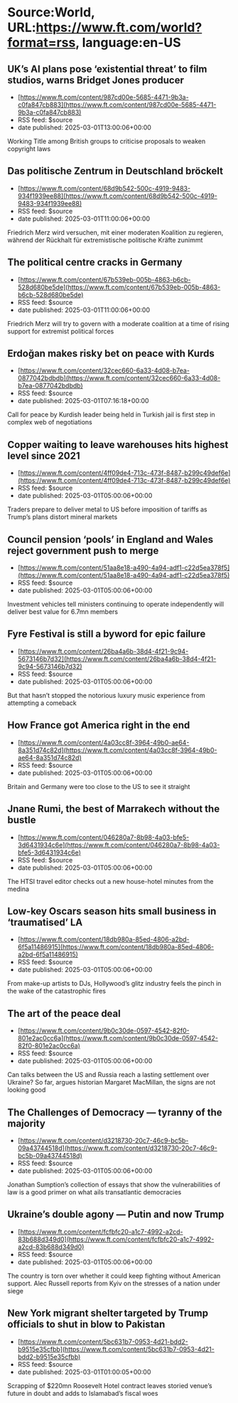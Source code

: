 # Source:World, URL:https://www.ft.com/world?format=rss, language:en-US

## UK’s AI plans pose ‘existential threat’ to film studios, warns Bridget Jones producer
 - [https://www.ft.com/content/987cd00e-5685-4471-9b3a-c0fa847cb883](https://www.ft.com/content/987cd00e-5685-4471-9b3a-c0fa847cb883)
 - RSS feed: $source
 - date published: 2025-03-01T13:00:06+00:00

Working Title among British groups to criticise proposals to weaken copyright laws

## Das politische Zentrum in Deutschland bröckelt
 - [https://www.ft.com/content/68d9b542-500c-4919-9483-934f1939ee88](https://www.ft.com/content/68d9b542-500c-4919-9483-934f1939ee88)
 - RSS feed: $source
 - date published: 2025-03-01T11:00:06+00:00

Friedrich Merz wird versuchen, mit einer moderaten Koalition zu regieren, während der Rückhalt für extremistische politische Kräfte zunimmt

## The political centre cracks in Germany
 - [https://www.ft.com/content/67b539eb-005b-4863-b6cb-528d680be5de](https://www.ft.com/content/67b539eb-005b-4863-b6cb-528d680be5de)
 - RSS feed: $source
 - date published: 2025-03-01T11:00:06+00:00

Friedrich Merz will try to govern with a moderate coalition at a time of rising support for extremist political forces

## Erdoğan makes risky bet on peace with Kurds
 - [https://www.ft.com/content/32cec660-6a33-4d08-b7ea-0877042bdbdb](https://www.ft.com/content/32cec660-6a33-4d08-b7ea-0877042bdbdb)
 - RSS feed: $source
 - date published: 2025-03-01T07:16:18+00:00

Call for peace by Kurdish leader being held in Turkish jail is first step in complex web of negotiations

## Copper waiting to leave warehouses hits highest level since 2021
 - [https://www.ft.com/content/4ff09de4-713c-473f-8487-b299c49def6e](https://www.ft.com/content/4ff09de4-713c-473f-8487-b299c49def6e)
 - RSS feed: $source
 - date published: 2025-03-01T05:00:06+00:00

Traders prepare to deliver metal to US before imposition of tariffs as Trump’s plans distort mineral markets

## Council pension ‘pools’ in England and Wales reject government push to merge
 - [https://www.ft.com/content/51aa8e18-a490-4a94-adf1-c22d5ea378f5](https://www.ft.com/content/51aa8e18-a490-4a94-adf1-c22d5ea378f5)
 - RSS feed: $source
 - date published: 2025-03-01T05:00:06+00:00

Investment vehicles tell ministers continuing to operate independently will deliver best value for 6.7mn members

## Fyre Festival is still a byword for epic failure
 - [https://www.ft.com/content/26ba4a6b-38d4-4f21-9c94-5673146b7d32](https://www.ft.com/content/26ba4a6b-38d4-4f21-9c94-5673146b7d32)
 - RSS feed: $source
 - date published: 2025-03-01T05:00:06+00:00

But that hasn’t stopped the notorious luxury music experience from attempting a comeback

## How France got America right in the end
 - [https://www.ft.com/content/4a03cc8f-3964-49b0-ae64-8a351d74c82d](https://www.ft.com/content/4a03cc8f-3964-49b0-ae64-8a351d74c82d)
 - RSS feed: $source
 - date published: 2025-03-01T05:00:06+00:00

Britain and Germany were too close to the US to see it straight

## Jnane Rumi, the best of Marrakech without the bustle
 - [https://www.ft.com/content/046280a7-8b98-4a03-bfe5-3d6431934c6e](https://www.ft.com/content/046280a7-8b98-4a03-bfe5-3d6431934c6e)
 - RSS feed: $source
 - date published: 2025-03-01T05:00:06+00:00

The HTSI travel editor checks out a new house-hotel minutes from the medina

## Low-key Oscars season hits small business in ‘traumatised’ LA
 - [https://www.ft.com/content/18db980a-85ed-4806-a2bd-6f5a11486915](https://www.ft.com/content/18db980a-85ed-4806-a2bd-6f5a11486915)
 - RSS feed: $source
 - date published: 2025-03-01T05:00:06+00:00

From make-up artists to DJs, Hollywood’s glitz industry feels the pinch in the wake of the catastrophic fires

## The art of the peace deal
 - [https://www.ft.com/content/9b0c30de-0597-4542-82f0-801e2ac0cc6a](https://www.ft.com/content/9b0c30de-0597-4542-82f0-801e2ac0cc6a)
 - RSS feed: $source
 - date published: 2025-03-01T05:00:06+00:00

Can talks between the US and Russia reach a lasting settlement over Ukraine? So far, argues historian Margaret MacMillan, the signs are not looking good

## The Challenges of Democracy — tyranny of the majority
 - [https://www.ft.com/content/d3218730-20c7-46c9-bc5b-09a43744518d](https://www.ft.com/content/d3218730-20c7-46c9-bc5b-09a43744518d)
 - RSS feed: $source
 - date published: 2025-03-01T05:00:06+00:00

Jonathan Sumption’s collection of essays that show the vulnerabilities of law is a good primer on what ails transatlantic democracies

## Ukraine’s double agony — Putin and now Trump
 - [https://www.ft.com/content/fcfbfc20-a1c7-4992-a2cd-83b688d349d0](https://www.ft.com/content/fcfbfc20-a1c7-4992-a2cd-83b688d349d0)
 - RSS feed: $source
 - date published: 2025-03-01T05:00:06+00:00

The country is torn over whether it could keep fighting without American support. Alec Russell reports from Kyiv on the stresses of a nation under siege

## New York migrant shelter targeted by Trump officials to shut in blow to Pakistan
 - [https://www.ft.com/content/5bc631b7-0953-4d21-bdd2-b9515e35cfbb](https://www.ft.com/content/5bc631b7-0953-4d21-bdd2-b9515e35cfbb)
 - RSS feed: $source
 - date published: 2025-03-01T01:00:05+00:00

Scrapping of $220mn Roosevelt Hotel contract leaves storied venue’s future in doubt and adds to Islamabad’s fiscal woes

